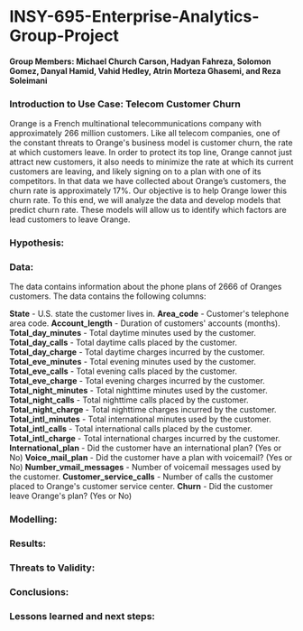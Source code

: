 # INSY-695-Enterprise-Analytics-Group-Project

#### Group Members: Michael Church Carson, Hadyan Fahreza, Solomon Gomez, Danyal Hamid, Vahid Hedley, Atrin Morteza Ghasemi, and Reza Soleimani


### Introduction to Use Case: Telecom Customer Churn

Orange is a French multinational telecommunications company with approximately 266 million customers. Like all telecom companies, one of the constant threats to Orange's business model is customer churn, the rate at which customers leave. In order to protect its top line, Orange cannot just attract new customers, it also needs to minimize the rate at which its current customers are leaving, and likely signing on to a plan with one of its competitors. In that data we have collected about Orange’s customers, the churn rate is approximately 17%. Our objective is to help Orange lower this churn rate. To this end, we will analyze the data and develop models that predict churn rate. These models will allow us to identify which factors are lead customers to leave Orange. 

### Hypothesis:

### Data:

The data contains information about the phone plans of 2666 of Oranges customers. The data contains the following columns:

**State** - U.S. state the customer lives in.
**Area_code** - Customer's telephone area code.
**Account_length** - Duration of customers' accounts (months).
**Total_day_minutes** - Total daytime minutes used by the customer.
**Total_day_calls** - Total daytime calls placed by the customer.
**Total_day_charge** - Total daytime charges incurred by the customer.
**Total_eve_minutes** - Total evening minutes used by the customer.
**Total_eve_calls** - Total evening calls placed by the customer.
**Total_eve_charge** - Total evening charges incurred by the customer.
**Total_night_minutes** - Total nighttime minutes used by the customer.
**Total_night_calls** - Total nighttime calls placed by the customer.
**Total_night_charge** - Total nighttime charges incurred by the customer.
**Total_intl_minutes** - Total international minutes used by the customer.
**Total_intl_calls** - Total international calls placed by the customer.
**Total_intl_charge** - Total international charges incurred by the customer.
**International_plan** - Did the customer have an international plan? (Yes or No)
**Voice_mail_plan** - Did the customer have a plan with voicemail? (Yes or No)
**Number_vmail_messages** - Number of voicemail messages used by the customer.
**Customer_service_calls** - Number of calls the customer placed to Orange's customer service center.
**Churn**  - Did the customer leave Orange's plan? (Yes or No)

### Modelling:


### Results:


### Threats to Validity:


### Conclusions:


### Lessons learned and next steps:



